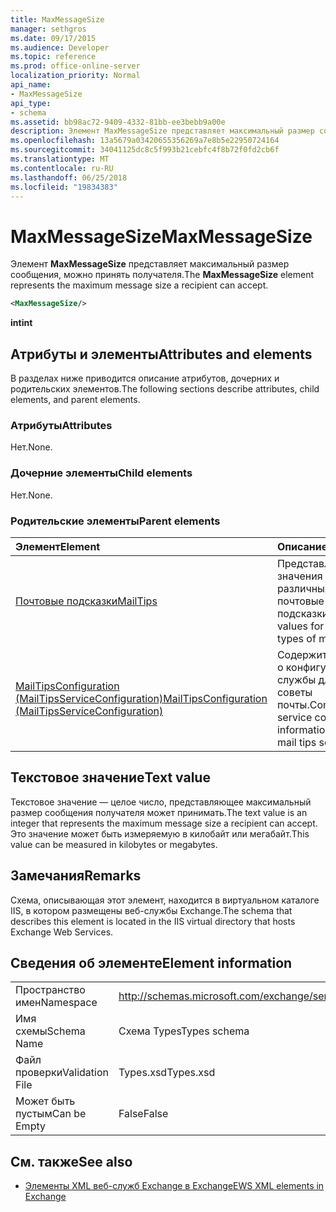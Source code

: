 ```yaml
---
title: MaxMessageSize
manager: sethgros
ms.date: 09/17/2015
ms.audience: Developer
ms.topic: reference
ms.prod: office-online-server
localization_priority: Normal
api_name:
- MaxMessageSize
api_type:
- schema
ms.assetid: bb98ac72-9409-4332-81bb-ee3bebb9a00e
description: Элемент MaxMessageSize представляет максимальный размер сообщения, можно принять получателя.
ms.openlocfilehash: 13a5679a03420655356269a7e8b5e22950724164
ms.sourcegitcommit: 34041125dc8c5f993b21cebfc4f8b72f0fd2cb6f
ms.translationtype: MT
ms.contentlocale: ru-RU
ms.lasthandoff: 06/25/2018
ms.locfileid: "19834383"
---
```

# <a name="maxmessagesize"></a><span data-ttu-id="2faf8-103">MaxMessageSize</span><span class="sxs-lookup"><span data-stu-id="2faf8-103">MaxMessageSize</span></span>

<span data-ttu-id="2faf8-104">Элемент **MaxMessageSize** представляет максимальный размер сообщения, можно принять получателя.</span><span class="sxs-lookup"><span data-stu-id="2faf8-104">The **MaxMessageSize** element represents the maximum message size a recipient can accept.</span></span> 
  
```XML
<MaxMessageSize/>
```

 <span data-ttu-id="2faf8-105">**int**</span><span class="sxs-lookup"><span data-stu-id="2faf8-105">**int**</span></span>
## <a name="attributes-and-elements"></a><span data-ttu-id="2faf8-106">Атрибуты и элементы</span><span class="sxs-lookup"><span data-stu-id="2faf8-106">Attributes and elements</span></span>

<span data-ttu-id="2faf8-107">В разделах ниже приводится описание атрибутов, дочерних и родительских элементов.</span><span class="sxs-lookup"><span data-stu-id="2faf8-107">The following sections describe attributes, child elements, and parent elements.</span></span>
  
### <a name="attributes"></a><span data-ttu-id="2faf8-108">Атрибуты</span><span class="sxs-lookup"><span data-stu-id="2faf8-108">Attributes</span></span>

<span data-ttu-id="2faf8-109">Нет.</span><span class="sxs-lookup"><span data-stu-id="2faf8-109">None.</span></span>
  
### <a name="child-elements"></a><span data-ttu-id="2faf8-110">Дочерние элементы</span><span class="sxs-lookup"><span data-stu-id="2faf8-110">Child elements</span></span>

<span data-ttu-id="2faf8-111">Нет.</span><span class="sxs-lookup"><span data-stu-id="2faf8-111">None.</span></span>
  
### <a name="parent-elements"></a><span data-ttu-id="2faf8-112">Родительские элементы</span><span class="sxs-lookup"><span data-stu-id="2faf8-112">Parent elements</span></span>

|<span data-ttu-id="2faf8-113">**Элемент**</span><span class="sxs-lookup"><span data-stu-id="2faf8-113">**Element**</span></span>|<span data-ttu-id="2faf8-114">**Описание**</span><span class="sxs-lookup"><span data-stu-id="2faf8-114">**Description**</span></span>|
|:-----|:-----|
|[<span data-ttu-id="2faf8-115">Почтовые подсказки</span><span class="sxs-lookup"><span data-stu-id="2faf8-115">MailTips</span></span>](mailtips.md) <br/> |<span data-ttu-id="2faf8-116">Представляет значения для различных типов почтовые подсказки.</span><span class="sxs-lookup"><span data-stu-id="2faf8-116">Represents values for various types of mail tips.</span></span>  <br/> |
|[<span data-ttu-id="2faf8-117">MailTipsConfiguration (MailTipsServiceConfiguration)</span><span class="sxs-lookup"><span data-stu-id="2faf8-117">MailTipsConfiguration (MailTipsServiceConfiguration)</span></span>](mailtipsconfiguration-mailtipsserviceconfiguration.md) <br/> |<span data-ttu-id="2faf8-118">Содержит сведения о конфигурации службы для службы советы почты.</span><span class="sxs-lookup"><span data-stu-id="2faf8-118">Contains service configuration information for the mail tips service.</span></span>  <br/> |
   
## <a name="text-value"></a><span data-ttu-id="2faf8-119">Текстовое значение</span><span class="sxs-lookup"><span data-stu-id="2faf8-119">Text value</span></span>

<span data-ttu-id="2faf8-120">Текстовое значение — целое число, представляющее максимальный размер сообщения получателя может принимать.</span><span class="sxs-lookup"><span data-stu-id="2faf8-120">The text value is an integer that represents the maximum message size a recipient can accept.</span></span> <span data-ttu-id="2faf8-121">Это значение может быть измеряемую в килобайт или мегабайт.</span><span class="sxs-lookup"><span data-stu-id="2faf8-121">This value can be measured in kilobytes or megabytes.</span></span>
  
## <a name="remarks"></a><span data-ttu-id="2faf8-122">Замечания</span><span class="sxs-lookup"><span data-stu-id="2faf8-122">Remarks</span></span>

<span data-ttu-id="2faf8-123">Схема, описывающая этот элемент, находится в виртуальном каталоге IIS, в котором размещены веб-службы Exchange.</span><span class="sxs-lookup"><span data-stu-id="2faf8-123">The schema that describes this element is located in the IIS virtual directory that hosts Exchange Web Services.</span></span>
  
## <a name="element-information"></a><span data-ttu-id="2faf8-124">Сведения об элементе</span><span class="sxs-lookup"><span data-stu-id="2faf8-124">Element information</span></span>

|||
|:-----|:-----|
|<span data-ttu-id="2faf8-125">Пространство имен</span><span class="sxs-lookup"><span data-stu-id="2faf8-125">Namespace</span></span>  <br/> |http://schemas.microsoft.com/exchange/services/2006/types  <br/> |
|<span data-ttu-id="2faf8-126">Имя схемы</span><span class="sxs-lookup"><span data-stu-id="2faf8-126">Schema Name</span></span>  <br/> |<span data-ttu-id="2faf8-127">Схема Types</span><span class="sxs-lookup"><span data-stu-id="2faf8-127">Types schema</span></span>  <br/> |
|<span data-ttu-id="2faf8-128">Файл проверки</span><span class="sxs-lookup"><span data-stu-id="2faf8-128">Validation File</span></span>  <br/> |<span data-ttu-id="2faf8-129">Types.xsd</span><span class="sxs-lookup"><span data-stu-id="2faf8-129">Types.xsd</span></span>  <br/> |
|<span data-ttu-id="2faf8-130">Может быть пустым</span><span class="sxs-lookup"><span data-stu-id="2faf8-130">Can be Empty</span></span>  <br/> |<span data-ttu-id="2faf8-131">False</span><span class="sxs-lookup"><span data-stu-id="2faf8-131">False</span></span>  <br/> |
   
## <a name="see-also"></a><span data-ttu-id="2faf8-132">См. также</span><span class="sxs-lookup"><span data-stu-id="2faf8-132">See also</span></span>



- [<span data-ttu-id="2faf8-133">Элементы XML веб-служб Exchange в Exchange</span><span class="sxs-lookup"><span data-stu-id="2faf8-133">EWS XML elements in Exchange</span></span>](ews-xml-elements-in-exchange.md)

